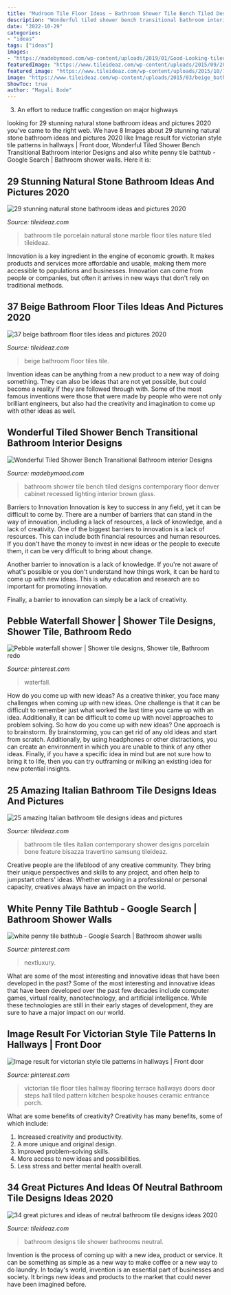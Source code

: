 ```yaml
---
title: "Mudroom Tile Floor Ideas ~ Bathroom Shower Tile Bench Tiled Designs Contemporary Floor Denver Cabinet Recessed Lighting Interior Brown Glass"
description: "Wonderful tiled shower bench transitional bathroom interior designs"
date: "2022-10-29"
categories:
- "ideas"
tags: ["ideas"]
images:
- "https://madebymood.com/wp-content/uploads/2019/01/Good-Looking-tiled-shower-bench-Contemporary-Bathroom-in-Denver-with-brown-tile-floor-and-vessel-sink.jpg"
featuredImage: "https://www.tileideaz.com/wp-content/uploads/2015/09/2013_03_art1_img1_XL.jpg"
featured_image: "https://www.tileideaz.com/wp-content/uploads/2015/10/7.jpg"
image: "https://www.tileideaz.com/wp-content/uploads/2015/03/beige_bathroom_floor_tiles_14.jpg"
ShowToc: true
author: "Magali Bode"
---
```



3. An effort to reduce traffic congestion on major highways 

	

		
looking for 29 stunning natural stone bathroom ideas and pictures 2020 you've came to the right web. We have 8 Images about 29 stunning natural stone bathroom ideas and pictures 2020 like Image result for victorian style tile patterns in hallways | Front door, Wonderful Tiled Shower Bench Transitional Bathroom interior Designs and also white penny tile bathtub - Google Search | Bathroom shower walls. Here it is:
		
    
## 29 Stunning Natural Stone Bathroom Ideas And Pictures 2020

<img loading=lazy src="https://www.tileideaz.com/wp-content/uploads/2015/09/2013_03_art1_img1_XL.jpg" onerror="this.onerror=null;this.src='https://tse4.mm.bing.net/th?id=OIP.KGNGEJxZArF5Y_kTJ5hOJgHaNK&amp;pid=15.1';" alt="29 stunning natural stone bathroom ideas and pictures 2020">

_Source: tileideaz.com_

>bathroom tile porcelain natural stone marble floor tiles nature tiled tileideaz. 

	

Innovation is a key ingredient in the engine of economic growth. It makes products and services more affordable and usable, making them more accessible to populations and businesses. Innovation can come from people or companies, but often it arrives in new ways that don't rely on traditional methods.

    
## 37 Beige Bathroom Floor Tiles Ideas And Pictures 2020

<img loading=lazy src="https://www.tileideaz.com/wp-content/uploads/2015/03/beige_bathroom_floor_tiles_14.jpg" onerror="this.onerror=null;this.src='https://tse4.mm.bing.net/th?id=OIP.d4WuMzsq7mbk3UeDeZH9GQHaJ4&amp;pid=15.1';" alt="37 beige bathroom floor tiles ideas and pictures 2020">

_Source: tileideaz.com_

>beige bathroom floor tiles tile. 

	

Invention ideas can be anything from a new product to a new way of doing something. They can also be ideas that are not yet possible, but could become a reality if they are followed through with. Some of the most famous inventions were those that were made by people who were not only brilliant engineers, but also had the creativity and imagination to come up with other ideas as well.

    
## Wonderful Tiled Shower Bench Transitional Bathroom Interior Designs

<img loading=lazy src="https://madebymood.com/wp-content/uploads/2019/01/Good-Looking-tiled-shower-bench-Contemporary-Bathroom-in-Denver-with-brown-tile-floor-and-vessel-sink.jpg" onerror="this.onerror=null;this.src='https://tse1.mm.bing.net/th?id=OIP.oi1RHsQQLAdIrQblhAlmXQHaLH&amp;pid=15.1';" alt="Wonderful Tiled Shower Bench Transitional Bathroom interior Designs">

_Source: madebymood.com_

>bathroom shower tile bench tiled designs contemporary floor denver cabinet recessed lighting interior brown glass. 

	

Barriers to Innovation
Innovation is key to success in any field, yet it can be difficult to come by. There are a number of barriers that can stand in the way of innovation, including a lack of resources, a lack of knowledge, and a lack of creativity.
One of the biggest barriers to innovation is a lack of resources. This can include both financial resources and human resources. If you don't have the money to invest in new ideas or the people to execute them, it can be very difficult to bring about change.

Another barrier to innovation is a lack of knowledge. If you're not aware of what's possible or you don't understand how things work, it can be hard to come up with new ideas. This is why education and research are so important for promoting innovation.

Finally, a barrier to innovation can simply be a lack of creativity.

    
## Pebble Waterfall Shower | Shower Tile Designs, Shower Tile, Bathroom Redo

<img loading=lazy src="https://i.pinimg.com/736x/fc/ac/ea/fcaceaad1f7c4f52b7b5ddd03d67eef5.jpg" onerror="this.onerror=null;this.src='https://tse4.mm.bing.net/th?id=OIP.AP9aZlMkYVP-3q2AE5xL2wHaJ3&amp;pid=15.1';" alt="Pebble waterfall shower | Shower tile designs, Shower tile, Bathroom redo">

_Source: pinterest.com_

>waterfall. 

	

How do you come up with new ideas?
As a creative thinker, you face many challenges when coming up with new ideas. One challenge is that it can be difficult to remember just what worked the last time you came up with an idea. Additionally, it can be difficult to come up with novel approaches to problem solving.  So how do you come up with new ideas? 
One approach is to brainstorm. By brainstorming, you can get rid of any old ideas and start from scratch. Additionally, by using headphones or other distractions, you can create an environment in which you are unable to think of any other ideas. Finally, if you have a specific idea in mind but are not sure how to bring it to life, then you can try outframing or milking an existing idea for new potential insights.

    
## 25 Amazing Italian Bathroom Tile Designs Ideas And Pictures

<img loading=lazy src="http://www.tileideaz.com/wp-content/uploads/2015/10/Travertino-Bone-Bathroom-porcelain-tiles-with-Bisazza-shower-feature.jpg" onerror="this.onerror=null;this.src='https://tse4.mm.bing.net/th?id=OIP.lMm9QZFyQujxepf-hYFzigHaE8&amp;pid=15.1';" alt="25 amazing Italian bathroom tile designs ideas and pictures">

_Source: tileideaz.com_

>bathroom tile tiles italian contemporary shower designs porcelain bone feature bisazza travertino samsung tileideaz. 

	

Creative people are the lifeblood of any creative community. They bring their unique perspectives and skills to any project, and often help to jumpstart others' ideas. Whether working in a professional or personal capacity, creatives always have an impact on the world.

    
## White Penny Tile Bathtub - Google Search | Bathroom Shower Walls

<img loading=lazy src="https://i.pinimg.com/736x/c1/cb/7c/c1cb7c18cc9111e375b2c5d17218520a.jpg" onerror="this.onerror=null;this.src='https://tse1.mm.bing.net/th?id=OIP.hCPXU3IwIESc0RvlUs8-HgHaKX&amp;pid=15.1';" alt="white penny tile bathtub - Google Search | Bathroom shower walls">

_Source: pinterest.com_

>nextluxury. 

	

What are some of the most interesting and innovative ideas that have been developed in the past?
Some of the most interesting and innovative ideas that have been developed over the past few decades include computer games, virtual reality, nanotechnology, and artificial intelligence. While these technologies are still in their early stages of development, they are sure to have a major impact on our world.

    
## Image Result For Victorian Style Tile Patterns In Hallways | Front Door

<img loading=lazy src="https://i.pinimg.com/736x/22/47/83/2247836f4a7b8070c1f1cd3831a8a1d0.jpg" onerror="this.onerror=null;this.src='https://tse3.mm.bing.net/th?id=OIP.HFf4MarJAu-6wRfRZSANDwHaLi&amp;pid=15.1';" alt="Image result for victorian style tile patterns in hallways | Front door">

_Source: pinterest.com_

>victorian tile floor tiles hallway flooring terrace hallways doors door steps hall tiled pattern kitchen bespoke houses ceramic entrance porch. 

	

What are some benefits of creativity?
Creativity has many benefits, some of which include: 
1. Increased creativity and productivity.
2. A more unique and original design.
3. Improved problem-solving skills.
4. More access to new ideas and possibilities. 
5. Less stress and better mental health overall.

    
## 34 Great Pictures And Ideas Of Neutral Bathroom Tile Designs Ideas 2020

<img loading=lazy src="https://www.tileideaz.com/wp-content/uploads/2015/10/7.jpg" onerror="this.onerror=null;this.src='https://tse4.mm.bing.net/th?id=OIP.vGX9J3PB67-_vLyzD3F4sAHaLF&amp;pid=15.1';" alt="34 great pictures and ideas of neutral bathroom tile designs ideas 2020">

_Source: tileideaz.com_

>bathroom designs tile shower bathrooms neutral. 

	

Invention is the process of coming up with a new idea, product or service. It can be something as simple as a new way to make coffee or a new way to do laundry. In today's world, invention is an essential part of businesses and society. It brings new ideas and products to the market that could never have been imagined before.

